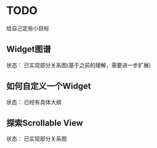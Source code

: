 # TODO
给自己定些小目标

## Widget图谱
状态： 已实现部分关系图(基于之前的理解，需要进一步扩展)

## 如何自定义一个Widget
状态： 已经有具体大纲

## 探索Scrollable View
状态： 已实现部分关系图
